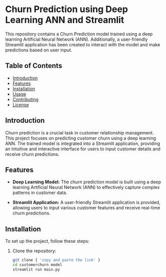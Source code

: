 # Churn Prediction using Deep Learning ANN and Streamlit

This repository contains a Churn Prediction model trained using a deep learning Artificial Neural Network (ANN). Additionally, a user-friendly Streamlit application has been created to interact with the model and make predictions based on user input.

## Table of Contents

- [Introduction](#introduction)
- [Features](#features)
- [Installation](#installation)
- [Usage](#usage)
- [Contributing](#contributing)
- [License](#license)

## Introduction

Churn prediction is a crucial task in customer relationship management. This project focuses on predicting customer churn using a deep learning ANN. The trained model is integrated into a Streamlit application, providing an intuitive and interactive interface for users to input customer details and receive churn predictions.

## Features

- **Deep Learning Model:** The churn prediction model is built using a deep learning Artificial Neural Network (ANN) to effectively capture complex patterns in customer data.

- **Streamlit Application:** A user-friendly Streamlit application is provided, allowing users to input various customer features and receive real-time churn predictions.

## Installation

To set up the project, follow these steps:

1. Clone the repository:

   ```bash
   git clone { 'copy and paste the link' }
   cd customerchurn model
   streamlit run main.py

